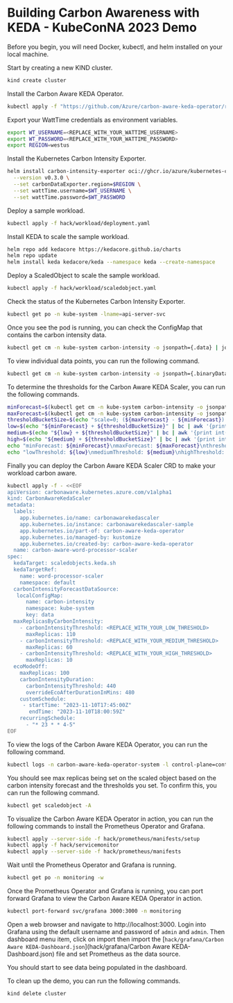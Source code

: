 # Building Carbon Awareness with KEDA - KubeConNA 2023 Demo

Before you begin, you will need Docker, kubectl, and helm installed on your local machine.

Start by creating a new KIND cluster.

```sh
kind create cluster
```

Install the Carbon Aware KEDA Operator.

```sh
kubectl apply -f "https://github.com/Azure/carbon-aware-keda-operator/releases/download/v0.2.0/carbonawarekedascaler-v0.2.0.yaml"
```

Export your WattTime credentials as environment variables.

```sh
export WT_USERNAME=<REPLACE_WITH_YOUR_WATTIME_USERNAME>
export WT_PASSWORD=<REPLACE_WITH_YOUR_WATTIME_PASSWORD>
export REGION=westus
```

Install the Kubernetes Carbon Intensity Exporter.

```sh
helm install carbon-intensity-exporter oci://ghcr.io/azure/kubernetes-carbon-intensity-exporter/charts/carbon-intensity-exporter \
  --version v0.3.0 \
  --set carbonDataExporter.region=$REGION \
  --set wattTime.username=$WT_USERNAME \
  --set wattTime.password=$WT_PASSWORD
```

Deploy a sample workload.

```sh
kubectl apply -f hack/workload/deployment.yaml
```

Install KEDA to scale the sample workload.

```sh
helm repo add kedacore https://kedacore.github.io/charts
helm repo update
helm install keda kedacore/keda --namespace keda --create-namespace
```

Deploy a ScaledObject to scale the sample workload.

```sh
kubectl apply -f hack/workload/scaledobject.yaml
```

Check the status of the Kubernetes Carbon Intensity Exporter.

```sh
kubectl get po -n kube-system -lname=api-server-svc
```

Once you see the pod is running, you can check the ConfigMap that contains the carbon intensity data.

```sh
kubectl get cm -n kube-system carbon-intensity -o jsonpath={.data} | jq
```

To view individual data points, you can run the following command.

```sh
kubectl get cm -n kube-system carbon-intensity -o jsonpath={.binaryData.data} | base64 --decode | jq
```

To determine the thresholds for the Carbon Aware KEDA Scaler, you can run the following commands.

```sh
minForecast=$(kubectl get cm -n kube-system carbon-intensity -o jsonpath='{.data}' | jq .minForecast | tr -d '"')
maxForecast=$(kubectl get cm -n kube-system carbon-intensity -o jsonpath='{.data}' | jq .maxForecast | tr -d '"')
thresholdBucketSize=$(echo "scale=0; (${maxForecast} - ${minForecast}) / 3" | bc)
low=$(echo "${minForecast} + ${thresholdBucketSize}" | bc | awk '{print int($1+0.5)}')
medium=$(echo "${low} + ${thresholdBucketSize}" | bc | awk '{print int($1+0.5)}')
high=$(echo "${medium} + ${thresholdBucketSize}" | bc | awk '{print int($1+0.5)}')
echo "minForecast: ${minForecast}\nmaxForecast: ${maxForecast}\nthresholdBucketSize: ${thresholdBucketSize}"
echo "lowThreshold: ${low}\nmediumThreshold: ${medium}\nhighThreshold: ${high}"
```

Finally you can deploy the Carbon Aware KEDA Scaler CRD to make your workload carbon aware.

```sh
kubectl apply -f - <<EOF                                
apiVersion: carbonaware.kubernetes.azure.com/v1alpha1
kind: CarbonAwareKedaScaler
metadata:
  labels:
    app.kubernetes.io/name: carbonawarekedascaler
    app.kubernetes.io/instance: carbonawarekedascaler-sample
    app.kubernetes.io/part-of: carbon-aware-keda-operator
    app.kubernetes.io/managed-by: kustomize
    app.kubernetes.io/created-by: carbon-aware-keda-operator
  name: carbon-aware-word-processor-scaler
spec:
  kedaTarget: scaledobjects.keda.sh
  kedaTargetRef:
    name: word-processor-scaler
    namespace: default
  carbonIntensityForecastDataSource:
   localConfigMap:  
      name: carbon-intensity
      namespace: kube-system
      key: data
  maxReplicasByCarbonIntensity:
    - carbonIntensityThreshold: <REPLACE_WITH_YOUR_LOW_THRESHOLD>
      maxReplicas: 110
    - carbonIntensityThreshold: <REPLACE_WITH_YOUR_MEDIUM_THRESHOLD>
      maxReplicas: 60
    - carbonIntensityThreshold: <REPLACE_WITH_YOUR_HIGH_THRESHOLD>
      maxReplicas: 10
  ecoModeOff:
    maxReplicas: 100
    carbonIntensityDuration:
      carbonIntensityThreshold: 440
      overrideEcoAfterDurationInMins: 480
    customSchedule:
     - startTime: "2023-11-10T17:45:00Z"
       endTime: "2023-11-10T18:00:59Z"
    recurringSchedule:
      - "* 23 * * 4-5"
EOF
```

To view the logs of the Carbon Aware KEDA Operator, you can run the following command.

```sh
kubectl logs -n carbon-aware-keda-operator-system -l control-plane=controller-manager
```

You should see max replicas being set on the scaled object based on the carbon intensity forecast and the thresholds you set. To confirm this, you can run the following command.

```sh
kubectl get scaledobject -A
```

To visualize the Carbon Aware KEDA Operator in action, you can run the following commands to install the Prometheus Operator and Grafana.

```sh
kubectl apply --server-side -f hack/prometheus/manifests/setup
kubectl apply -f hack/servicemonitor
kubectl apply --server-side -f hack/prometheus/manifests
```

Wait until the Prometheus Operator and Grafana is running.

```sh
kubectl get po -n monitoring -w
```

Once the Prometheus Operator and Grafana is running, you can port forward Grafana to view the Carbon Aware KEDA Operator in action.

```sh
kubectl port-forward svc/grafana 3000:3000 -n monitoring
```

Open a web browser and navigate to http://localhost:3000. Login into Grafana using the default username and password of `admin` and `admin`. Then dashboard menu item, click on import then import the [`hack/grafana/Carbon Aware KEDA-Dashboard.json`](hack/grafana/Carbon Aware KEDA-Dashboard.json) file and set Prometheus as the data source.

You should start to see data being populated in the dashboard.

To clean up the demo, you can run the following commands.

```sh
kind delete cluster
```